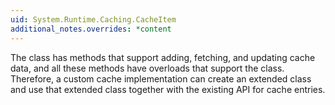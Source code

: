 ```yaml
---
uid: System.Runtime.Caching.CacheItem
additional_notes.overrides: *content
---
```


<p>The <xref href="System.Runtime.Caching.ObjectCache"></xref> class has methods that support adding, fetching, and updating cache data, and all these methods have overloads that support the <xref href="System.Runtime.Caching.CacheItem"></xref> class. Therefore, a custom cache implementation can create an extended <xref href="System.Runtime.Caching.CacheItem"></xref> class and use that extended class together with the existing <xref href="System.Runtime.Caching.ObjectCache"></xref> API for cache entries.</p>


